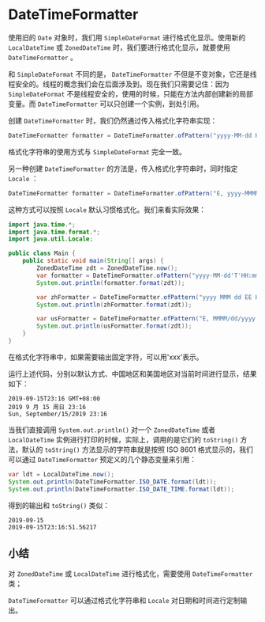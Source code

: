 # **DateTimeFormatter**


使用旧的 `Date` 对象时，我们用 `SimpleDateFormat` 进行格式化显示。使用新的 `LocalDateTime` 或 `ZonedDateTime` 时，我们要进行格式化显示，就要使用 `DateTimeFormatter` 。

和 `SimpleDateFormat` 不同的是， `DateTimeFormatter` 不但是不变对象，它还是线程安全的。线程的概念我们会在后面涉及到。现在我们只需要记住：因为 `SimpleDateFormat` 不是线程安全的，使用的时候，只能在方法内部创建新的局部变量。而 `DateTimeFormatter` 可以只创建一个实例，到处引用。

创建 `DateTimeFormatter` 时，我们仍然通过传入格式化字符串实现：


```java
DateTimeFormatter formatter = DateTimeFormatter.ofPattern("yyyy-MM-dd HH:mm");
```

格式化字符串的使用方式与 `SimpleDateFormat` 完全一致。

另一种创建 `DateTimeFormatter` 的方法是，传入格式化字符串时，同时指定 `Locale` ：


```java
DateTimeFormatter formatter = DateTimeFormatter.ofPattern("E, yyyy-MMMM-dd HH:mm", Locale.US);
```

这种方式可以按照 `Locale` 默认习惯格式化。我们来看实际效果：


```java
import java.time.*;
import java.time.format.*;
import java.util.Locale;

public class Main {
    public static void main(String[] args) {
        ZonedDateTime zdt = ZonedDateTime.now();
        var formatter = DateTimeFormatter.ofPattern("yyyy-MM-dd'T'HH:mm ZZZZ");
        System.out.println(formatter.format(zdt));

        var zhFormatter = DateTimeFormatter.ofPattern("yyyy MMM dd EE HH:mm", Locale.CHINA);
        System.out.println(zhFormatter.format(zdt));

        var usFormatter = DateTimeFormatter.ofPattern("E, MMMM/dd/yyyy HH:mm", Locale.US);
        System.out.println(usFormatter.format(zdt));
    }
}
```

在格式化字符串中，如果需要输出固定字符，可以用'xxx'表示。

运行上述代码，分别以默认方式、中国地区和美国地区对当前时间进行显示，结果如下：

```
2019-09-15T23:16 GMT+08:00
2019 9 月 15 周日 23:16
Sun, September/15/2019 23:16
```

当我们直接调用 `System.out.println()` 对一个 `ZonedDateTime` 或者 `LocalDateTime` 实例进行打印的时候，实际上，调用的是它们的 `toString()` 方法，默认的 `toString()` 方法显示的字符串就是按照 ISO 8601 格式显示的，我们可以通过 `DateTimeFormatter` 预定义的几个静态变量来引用：

```java
var ldt = LocalDateTime.now();
System.out.println(DateTimeFormatter.ISO_DATE.format(ldt));
System.out.println(DateTimeFormatter.ISO_DATE_TIME.format(ldt));
```

得到的输出和 `toString()` 类似：

```
2019-09-15
2019-09-15T23:16:51.56217
```


## 小结

对 `ZonedDateTime` 或 `LocalDateTime` 进行格式化，需要使用 `DateTimeFormatter` 类；

`DateTimeFormatter` 可以通过格式化字符串和 `Locale` 对日期和时间进行定制输出。



